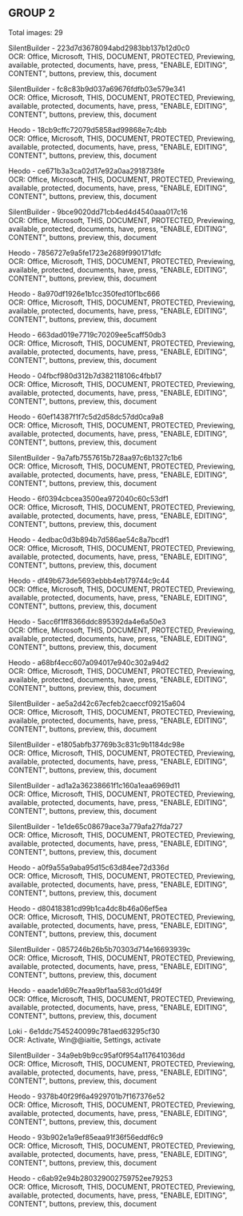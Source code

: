 ## GROUP 2
Total images: 29  

SilentBuilder - 223d7d3678094abd2983bb137b12d0c0  
OCR: Office, Microsoft, THIS, DOCUMENT, PROTECTED, Previewing, available, protected, documents, have, press, "ENABLE, EDITING", CONTENT", buttons, preview, this, document  

SilentBuilder - fc8c83b9d037a69676fdfb03e579e341  
OCR: Office, Microsoft, THIS, DOCUMENT, PROTECTED, Previewing, available, protected, documents, have, press, "ENABLE, EDITING", CONTENT", buttons, preview, this, document  

Heodo - 18cb9cffc72079d5858ad99868e7c4bb  
OCR: Office, Microsoft, THIS, DOCUMENT, PROTECTED, Previewing, available, protected, documents, have, press, "ENABLE, EDITING", CONTENT", buttons, preview, this, document  

Heodo - ce671b3a3ca02d17e92a0aa2918738fe  
OCR: Office, Microsoft, THIS, DOCUMENT, PROTECTED, Previewing, available, protected, documents, have, press, "ENABLE, EDITING", CONTENT", buttons, preview, this, document  

SilentBuilder - 9bce9020dd71cb4ed4d4540aaa017c16  
OCR: Office, Microsoft, THIS, DOCUMENT, PROTECTED, Previewing, available, protected, documents, have, press, "ENABLE, EDITING", CONTENT", buttons, preview, this, document  

Heodo - 7856727e9a5fe1723e2689f990171dfc  
OCR: Office, Microsoft, THIS, DOCUMENT, PROTECTED, Previewing, available, protected, documents, have, press, "ENABLE, EDITING", CONTENT", buttons, preview, this, document  

Heodo - 8a970df1926e1b1cc350fed10f1bc666  
OCR: Office, Microsoft, THIS, DOCUMENT, PROTECTED, Previewing, available, protected, documents, have, press, "ENABLE, EDITING", CONTENT", buttons, preview, this, document  

Heodo - 663dad019e7719c70209ee5caff50db3  
OCR: Office, Microsoft, THIS, DOCUMENT, PROTECTED, Previewing, available, protected, documents, have, press, "ENABLE, EDITING", CONTENT", buttons, preview, this, document  

Heodo - 04fbcf980d312b7d382118106c4fbb17  
OCR: Office, Microsoft, THIS, DOCUMENT, PROTECTED, Previewing, available, protected, documents, have, press, "ENABLE, EDITING", CONTENT", buttons, preview, this, document  

Heodo - 60ef14387f1f7c5d2d58dc57dd0ca9a8  
OCR: Office, Microsoft, THIS, DOCUMENT, PROTECTED, Previewing, available, protected, documents, have, press, "ENABLE, EDITING", CONTENT", buttons, preview, this, document  

SilentBuilder - 9a7afb7557615b728aa97c6b1327c1b6  
OCR: Office, Microsoft, THIS, DOCUMENT, PROTECTED, Previewing, available, protected, documents, have, press, "ENABLE, EDITING", CONTENT", buttons, preview, this, document  

Heodo - 6f0394cbcea3500ea972040c60c53df1  
OCR: Office, Microsoft, THIS, DOCUMENT, PROTECTED, Previewing, available, protected, documents, have, press, "ENABLE, EDITING", CONTENT", buttons, preview, this, document  

Heodo - 4edbac0d3b894b7d586ae54c8a7bcdf1  
OCR: Office, Microsoft, THIS, DOCUMENT, PROTECTED, Previewing, available, protected, documents, have, press, "ENABLE, EDITING", CONTENT", buttons, preview, this, document  

Heodo - df49b673de5693ebbb4eb179744c9c44  
OCR: Office, Microsoft, THIS, DOCUMENT, PROTECTED, Previewing, available, protected, documents, have, press, "ENABLE, EDITING", CONTENT", buttons, preview, this, document  

Heodo - 5acc6f1ff8366ddc895392da4e6a50e3  
OCR: Office, Microsoft, THIS, DOCUMENT, PROTECTED, Previewing, available, protected, documents, have, press, "ENABLE, EDITING", CONTENT", buttons, preview, this, document  

Heodo - a68bf4ecc607a094017e940c302a94d2  
OCR: Office, Microsoft, THIS, DOCUMENT, PROTECTED, Previewing, available, protected, documents, have, press, "ENABLE, EDITING", CONTENT", buttons, preview, this, document  

SilentBuilder - ae5a2d42c67ecfeb2caeccf09215a604  
OCR: Office, Microsoft, THIS, DOCUMENT, PROTECTED, Previewing, available, protected, documents, have, press, "ENABLE, EDITING", CONTENT", buttons, preview, this, document  

SilentBuilder - e1805abfb37769b3c831c9b1184dc98e  
OCR: Office, Microsoft, THIS, DOCUMENT, PROTECTED, Previewing, available, protected, documents, have, press, "ENABLE, EDITING", CONTENT", buttons, preview, this, document  

SilentBuilder - ad1a2a36238661f1c160a1eaa6969d11  
OCR: Office, Microsoft, THIS, DOCUMENT, PROTECTED, Previewing, available, protected, documents, have, press, "ENABLE, EDITING", CONTENT", buttons, preview, this, document  

SilentBuilder - 1e1de65c08679ace3a779afa27fda727  
OCR: Office, Microsoft, THIS, DOCUMENT, PROTECTED, Previewing, available, protected, documents, have, press, "ENABLE, EDITING", CONTENT", buttons, preview, this, document  

Heodo - a0f9a55a9aba95d15c63d84ee72d336d  
OCR: Office, Microsoft, THIS, DOCUMENT, PROTECTED, Previewing, available, protected, documents, have, press, "ENABLE, EDITING", CONTENT", buttons, preview, this, document  

Heodo - d80418381cd99b1ca4dc8b46a06ef5ea  
OCR: Office, Microsoft, THIS, DOCUMENT, PROTECTED, Previewing, available, protected, documents, have, press, "ENABLE, EDITING", CONTENT", buttons, preview, this, document  

SilentBuilder - 0857246b26b5b70303d714e16693939c  
OCR: Office, Microsoft, THIS, DOCUMENT, PROTECTED, Previewing, available, protected, documents, have, press, "ENABLE, EDITING", CONTENT", buttons, preview, this, document  

Heodo - eaade1d69c7feaa9bf1aa583cd01d49f  
OCR: Office, Microsoft, THIS, DOCUMENT, PROTECTED, Previewing, available, protected, documents, have, press, "ENABLE, EDITING", CONTENT", buttons, preview, this, document  

Loki - 6e1ddc7545240099c781aed63295cf30  
OCR: Activate, Win@@iaitie, Settings, activate  

SilentBuilder - 34a9eb9b9cc95af0f954a117641036dd  
OCR: Office, Microsoft, THIS, DOCUMENT, PROTECTED, Previewing, available, protected, documents, have, press, "ENABLE, EDITING", CONTENT", buttons, preview, this, document  

Heodo - 9378b40f29f6a4929701b7f167376e52  
OCR: Office, Microsoft, THIS, DOCUMENT, PROTECTED, Previewing, available, protected, documents, have, press, "ENABLE, EDITING", CONTENT", buttons, preview, this, document  

Heodo - 93b902e1a9ef85eaa91f36f56eddf6c9  
OCR: Office, Microsoft, THIS, DOCUMENT, PROTECTED, Previewing, available, protected, documents, have, press, "ENABLE, EDITING", CONTENT", buttons, preview, this, document  

Heodo - c6ab92e94b280329002759752ee79253  
OCR: Office, Microsoft, THIS, DOCUMENT, PROTECTED, Previewing, available, protected, documents, have, press, "ENABLE, EDITING", CONTENT", buttons, preview, this, document  

